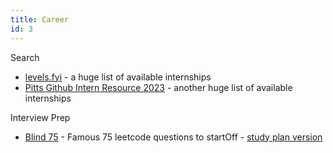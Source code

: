 ```yaml
---
title: Career
id: 3
---
```


Search
- [levels.fyi](https://www.levels.fyi/internships/) - a huge list of available internships
- [Pitts Github Intern Resource 2023](https://github.com/pittcsc/Summer2023-Internships) - another huge list of available internships

Interview Prep
- [Blind 75](https://leetcode.com/discuss/general-discussion/460599/blind-75-leetcode-questions) - Famous 75 leetcode questions to startOff - [study plan version](https://www.techinterviewhandbook.org/grind75)
